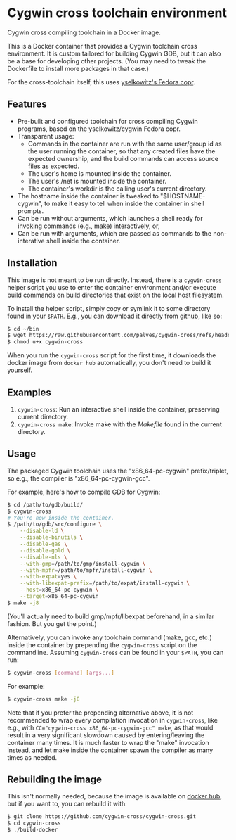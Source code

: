 # Cygwin cross toolchain environment

Cygwin cross compiling toolchain in a Docker image.

This is a Docker container that provides a Cygwin toolchain cross
environment.  It is custom tailored for building Cygwin GDB, but it
can also be a base for developing other projects.  (You may need to
tweak the Dockerfile to install more packages in that case.)

For the cross-toolchain itself, this uses [yselkowitz's Fedora
copr](https://copr.fedorainfracloud.org/coprs/yselkowitz/cygwin/).

## Features

- Pre-built and configured toolchain for cross compiling Cygwin
  programs, based on the yselkowitz/cygwin Fedora copr.
- Transparent usage:
  - Commands in the container are run with the same user/group id as
    the user running the container, so that any created files have the
    expected ownership, and the build commands can access source files
    as expected.
  - The user's home is mounted inside the container.
  - The user's /net is mounted inside the container.
  - The container's workdir is the calling user's current directory.
- The hostname inside the container is tweaked to "$HOSTNAME-cygwin",
  to make it easy to tell when inside the container in shell prompts.
- Can be run without arguments, which launches a shell ready for
  invoking commands (e.g., make) interactively, or,
- Can be run with arguments, which are passed as commands to the
  non-interative shell inside the container.

## Installation

This image is not meant to be run directly.  Instead, there is a
`cygwin-cross` helper script you use to enter the container
environment and/or execute build commands on build directories that
exist on the local host filesystem.

To install the helper script, simply copy or symlink it to some
directory found in your `$PATH`.  E.g., you can download it directly
from github, like so:

```bash
$ cd ~/bin
$ wget https://raw.githubusercontent.com/palves/cygwin-cross/refs/heads/main/cygwin-cross
$ chmod u+x cygwin-cross
```

When you run the `cygwin-cross` script for the first time, it
downloads the docker image from `docker hub` automatically, you don't
need to build it yourself.

## Examples

1. `cygwin-cross`: Run an interactive shell inside the container,
   preserving current directory.
2. `cygwin-cross make`: Invoke make with the *Makefile* found in the
   current directory.

## Usage

The packaged Cygwin toolchain uses the "x86_64-pc-cygwin"
prefix/triplet, so e.g., the compiler is "x86_64-pc-cygwin-gcc".

For example, here\'s how to compile GDB for Cygwin:

```bash
$ cd /path/to/gdb/build/
$ cygwin-cross
# You're now inside the container.
$ /path/to/gdb/src/configure \
    --disable-ld \
    --disable-binutils \
    --disable-gas \
    --disable-gold \
    --disable-nls \
    --with-gmp=/path/to/gmp/install-cygwin \
    --with-mpfr=/path/to/mpfr/install-cygwin \
    --with-expat=yes \
    --with-libexpat-prefix=/path/to/expat/install-cygwin \
    --host=x86_64-pc-cygwin \
    --target=x86_64-pc-cygwin
$ make -j8
```

(You'll actually need to build gmp/mpfr/libexpat beforehand, in a
similar fashion.  But you get the point.)

Alternatively, you can invoke any toolchain command (make, gcc, etc.)
inside the container by prepending the `cygwin-cross` script on the
commandline.  Assuming `cygwin-cross` can be found in your `$PATH`,
you can run:

```bash
$ cygwin-cross [command] [args...]
```

For example:

```bash
$ cygwin-cross make -j8
```

Note that if you prefer the prepending alternative above, it is not
recommended to wrap every compilation invocation in `cygwin-cross`,
like e.g., with `CC="cygwin-cross x86_64-pc-cygwin-gcc" make`, as that
would result in a very significant slowdown caused by entering/leaving
the container many times.  It is much faster to wrap the "make"
invocation instead, and let make inside the container spawn the
compiler as many times as needed.

## Rebuilding the image

This isn't normally needed, because the image is available on [docker
hub](https://hub.docker.com/r/palves79/cygwin-cross), but if you want
to, you can rebuild it with:

```bash
$ git clone https://github.com/cygwin-cross/cygwin-cross.git
$ cd cygwin-cross
$ ./build-docker
```
